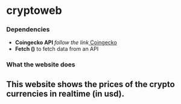 # cryptoweb

 <h3>Dependencies</h3>
 <ul>
 <li> <b> Coingecko API </b> <i>follow the link</i><a href="https://www.coingecko.com/"> Coingecko </a> </li>
 <li><b>Fetch ()</b> to fetch data from an API</li>
 </ul>
 <h3> What the website does</h3>
 <h2>This website shows the prices of the crypto currencies in realtime (in usd).</h2>
